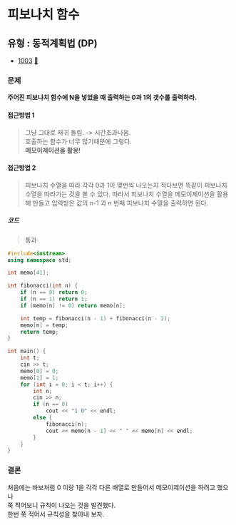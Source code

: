 # 피보나치 함수
## 유형 : 동적계획법 (DP)
* [1003](https://www.acmicpc.net/problem/1003) [:page_facing_up:](https://github.com/rudeore333/TIL/blob/master/Algorithm/codes/1003.cpp)


### 문제
 **주어진 피보나치 함수에 N을 넣었을 때 출력하는 0과 1의 갯수를 출력하라.**
 
#### 접근방법 1
> 그냥 그대로 재귀 돌림. -> 시간초과나옴.   
> 호출하는 함수가 너무 많기때문에 그렇다.   
> **메모이제이션을 활용!**

#### 접근방법 2
> 피보나치 수열을 따라 각각 0과 1이 몇번씩 나오는지 적다보면 똑같이 피보나치 수열을 따라가는 것을 볼 수 있다.
> 따라서 피보나치 수열을 메모이제이션을 활용해 만들고 입력받은 값의 n-1 과 n 번째 피보나치 수열을 출력하면 된다.

##### 코드
> 통과

```cpp
#include<iostream>
using namespace std;

int memo[41];

int fibonacci(int n) {
    if (n == 0) return 0;
    if (n == 1) return 1;
    if (memo[n] != 0) return memo[n];

    int temp = fibonacci(n - 1) + fibonacci(n - 2);
    memo[n] = temp;
    return temp;
}

int main() {
	int t;
	cin >> t;
    memo[0] = 0;
    memo[1] = 1;
	for (int i = 0; i < t; i++) {
        int n;
        cin >> n;
        if (n == 0)
            cout << "1 0" << endl;
        else {
            fibonacci(n);
            cout << memo[n - 1] << " " << memo[n] << endl;
        }
	}
}
```

### 결론
처음에는 바보처럼 0 이랑 1을 각각 다른 배열로 만들어서 메모이제이션을 하려고 했으나   
쭉 적어보니 규칙이 나오는 것을 발견했다.   
한번 쭉 적어서 규칙성을 찾아내 보자.